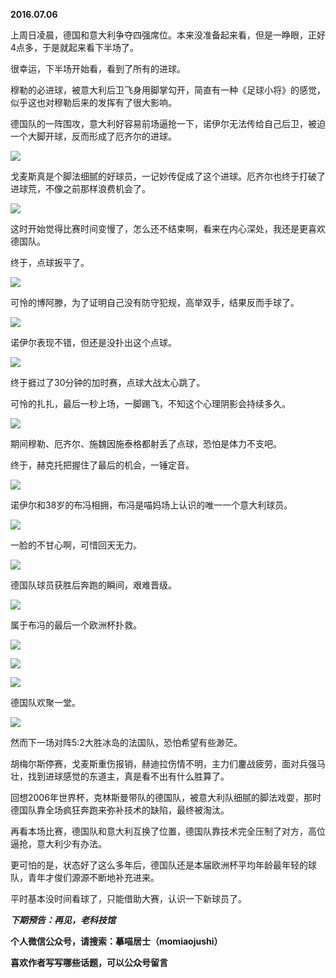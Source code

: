 
          
            
**2016.07.06**

上周日凌晨，德国和意大利争夺四强席位。本来没准备起来看，但是一睁眼，正好4点多，于是就起来看下半场了。

很幸运，下半场开始看，看到了所有的进球。

穆勒的必进球，被意大利后卫飞身用脚掌勾开，简直有一种《足球小将》的感觉，似乎这也对穆勒后来的发挥有了很大影响。

德国队的一阵围攻，意大利好容易前场逼抢一下，诺伊尔无法传给自己后卫，被迫一个大脚开球，反而形成了厄齐尔的进球。



![](//upload-images.jianshu.io/upload_images/51001-2122644f40516823.jpg)




戈麦斯真是个脚法细腻的好球员，一记妙传促成了这个进球。厄齐尔也终于打破了进球荒，不像之前那样浪费机会了。




![](//upload-images.jianshu.io/upload_images/51001-4b4c0fe75e58334b.jpg)




这时开始觉得比赛时间变慢了，怎么还不结束啊，看来在内心深处，我还是更喜欢德国队。

终于，点球扳平了。




![](//upload-images.jianshu.io/upload_images/51001-c5cd0de441c51500.jpg)




可怜的博阿滕，为了证明自己没有防守犯规，高举双手，结果反而手球了。




![](//upload-images.jianshu.io/upload_images/51001-078a5863050916de.jpg)




诺伊尔表现不错，但还是没扑出这个点球。




![](//upload-images.jianshu.io/upload_images/51001-71a37fcc44b9ed59.jpg)




终于捱过了30分钟的加时赛，点球大战太心跳了。

可怜的扎扎，最后一秒上场，一脚踢飞，不知这个心理阴影会持续多久。




![](//upload-images.jianshu.io/upload_images/51001-dd444e2abed8e2c4.jpg)




期间穆勒、厄齐尔、施魏因施泰格都射丢了点球，恐怕是体力不支吧。

终于，赫克托把握住了最后的机会，一锤定音。




![](//upload-images.jianshu.io/upload_images/51001-13a204f89619647e.jpg)




诺伊尔和38岁的布冯相拥，布冯是喵妈场上认识的唯一一个意大利球员。




![](//upload-images.jianshu.io/upload_images/51001-cd31d11e45aaf93e.jpg)




一脸的不甘心啊，可惜回天无力。




![](//upload-images.jianshu.io/upload_images/51001-ad85534f62e986f7.jpg)




德国队球员获胜后奔跑的瞬间，艰难晋级。




![](//upload-images.jianshu.io/upload_images/51001-29389a2ea7c47150.jpg)




属于布冯的最后一个欧洲杯扑救。




![](//upload-images.jianshu.io/upload_images/51001-2790bcbc457c2efc.jpg)






![](//upload-images.jianshu.io/upload_images/51001-07bed73a912bddab.jpg)






![](//upload-images.jianshu.io/upload_images/51001-c64c1c77a1e4e6ed.jpg)




德国队欢聚一堂。




![](//upload-images.jianshu.io/upload_images/51001-9ad75c2727ed8707.jpg)




然而下一场对阵5:2大胜冰岛的法国队，恐怕希望有些渺茫。

胡梅尔斯停赛，戈麦斯重伤报销，赫迪拉伤情不明，主力们鏖战疲劳，面对兵强马壮，找到进球感觉的东道主，真是看不出有什么胜算了。

回想2006年世界杯，克林斯曼带队的德国队，被意大利队细腻的脚法戏耍，那时德国队靠全场疯狂奔跑来弥补技术的缺陷，最终被淘汰。

再看本场比赛，德国队和意大利互换了位置，德国队靠技术完全压制了对方，高位逼抢，意大利少有办法。

更可怕的是，状态好了这么多年后，德国队还是本届欧洲杯平均年龄最年轻的球队，青年才俊们源源不断地补充进来。

平时基本没时间看球了，只能借助大赛，认识一下新球员了。


***下期预告：再见，老科技馆***


**个人微信公众号，请搜索：摹喵居士（momiaojushi）**

**喜欢作者写写哪些话题，可以公众号留言**

          
        
